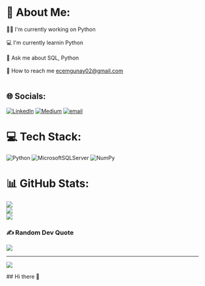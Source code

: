 # 💫 About Me:
👩‍💻 I'm currently working on Python<br><br>💻 I'm currently learnin Python<br><br>💬 Ask me about SQL, Python<br><br>📧 How to reach me ecemgunay02@gmail.com<br><br>


## 🌐 Socials:
[![LinkedIn](https://img.shields.io/badge/LinkedIn-%230077B5.svg?logo=linkedin&logoColor=white)](https://linkedin.com/in/https://www.linkedin.com/in/ecemg%C3%BCnay/) [![Medium](https://img.shields.io/badge/Medium-12100E?logo=medium&logoColor=white)](https://medium.com/@https://medium.com/@ecemgunay.02) [![email](https://img.shields.io/badge/Email-D14836?logo=gmail&logoColor=white)](mailto:ecemgunay02@gmail.com) 

# 💻 Tech Stack:
![Python](https://img.shields.io/badge/python-3670A0?style=for-the-badge&logo=python&logoColor=ffdd54) ![MicrosoftSQLServer](https://img.shields.io/badge/Microsoft%20SQL%20Server-CC2927?style=for-the-badge&logo=microsoft%20sql%20server&logoColor=white) ![NumPy](https://img.shields.io/badge/numpy-%23013243.svg?style=for-the-badge&logo=numpy&logoColor=white)
# 📊 GitHub Stats:
![](https://github-readme-stats.vercel.app/api?username=ecemgunay&theme=dark&hide_border=false&include_all_commits=false&count_private=false)<br/>
![](https://nirzak-streak-stats.vercel.app/?user=ecemgunay&theme=dark&hide_border=false)<br/>
![](https://github-readme-stats.vercel.app/api/top-langs/?username=ecemgunay&theme=dark&hide_border=false&include_all_commits=false&count_private=false&layout=compact)

### ✍️ Random Dev Quote
![](https://quotes-github-readme.vercel.app/api?type=horizontal&theme=radical)

---
[![](https://visitcount.itsvg.in/api?id=ecemgunay&icon=0&color=10)](https://visitcount.itsvg.in)

<!-- Proudly created with GPRM ( https://gprm.itsvg.in ) -->## Hi there 👋

<!--
**ecemgunay/ecemgunay** is a ✨ _special_ ✨ repository because its `README.md` (this file) appears on your GitHub profile.

